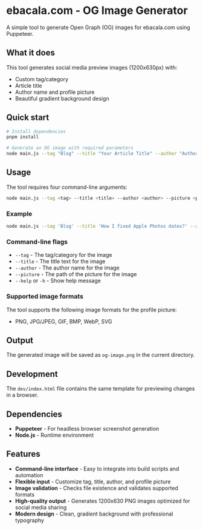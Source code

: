 # ebacala.com - OG Image Generator

A simple tool to generate Open Graph (OG) images for ebacala.com using Puppeteer.

## What it does

This tool generates social media preview images (1200x630px) with:

- Custom tag/category
- Article title
- Author name and profile picture
- Beautiful gradient background design

## Quick start

```bash
# Install dependencies
pnpm install

# Generate an OG image with required parameters
node main.js --tag "Blog" --title "Your Article Title" --author "Author Name" --picture "path/to/picture.png"
```

## Usage

The tool requires four command-line arguments:

```bash
node main.js --tag <tag> --title <title> --author <author> --picture <picture file path>
```

### Example

```bash
node main.js --tag 'Blog' --title 'How I fixed Apple Photos dates?' --author 'Evann BACALA' --picture '~/picture.png'
```

### Command-line flags

- `--tag` - The tag/category for the image
- `--title` - The title text for the image
- `--author` - The author name for the image
- `--picture` - The path of the picture for the image
- `--help` or `-h` - Show help message

### Supported image formats

The tool supports the following image formats for the profile picture:

- PNG, JPG/JPEG, GIF, BMP, WebP, SVG

## Output

The generated image will be saved as `og-image.png` in the current directory.

## Development

The `dev/index.html` file contains the same template for previewing changes in a browser.

## Dependencies

- **Puppeteer** - For headless browser screenshot generation
- **Node.js** - Runtime environment

## Features

- **Command-line interface** - Easy to integrate into build scripts and automation
- **Flexible input** - Customize tag, title, author, and profile picture
- **Image validation** - Checks file existence and validates supported formats
- **High-quality output** - Generates 1200x630 PNG images optimized for social media sharing
- **Modern design** - Clean, gradient background with professional typography
